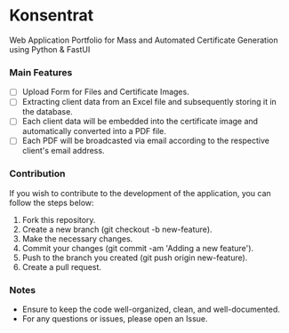 # Konsentrat
Web Application Portfolio for Mass and Automated Certificate Generation using Python & FastUI

### Main Features
- [ ] Upload Form for Files and Certificate Images.
- [ ] Extracting client data from an Excel file and subsequently storing it in the database.
- [ ] Each client data will be embedded into the certificate image and automatically converted into a PDF file.
- [ ] Each PDF will be broadcasted via email according to the respective client's email address.

### Contribution
If you wish to contribute to the development of the application, you can follow the steps below:

1. Fork this repository.
2. Create a new branch (git checkout -b new-feature).
3. Make the necessary changes.
4. Commit your changes (git commit -am 'Adding a new feature').
5. Push to the branch you created (git push origin new-feature).
6. Create a pull request.

### Notes
- Ensure to keep the code well-organized, clean, and well-documented.
- For any questions or issues, please open an Issue.